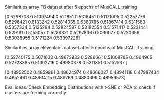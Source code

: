 Similarities array FB dataset after 5 epochs of MusCALL training 

[0.5298708  0.51097494 0.521851   0.5318451  0.51171005 0.52257776                                               
 0.5296421  0.5133242  0.52814335 0.5360785  0.51867414 0.5311583
 0.5357334  0.5135294  0.52824587 0.53182554 0.51571417 0.5231441
 0.529191   0.5155057  0.5288821  0.5297836  0.5060077  0.5220656
 0.53038955 0.5171224  0.53397226]

Similarities array elevenlabs dataset after 5 epochs of MusCALL training 

[0.52740175 0.5071633  0.49673933 0.5286661  0.51008785 0.4864965                                                
 0.52728385 0.51392716 0.49980378 0.5311351  0.5152537 ]

 [0.48952502 0.4859861  0.48624974 0.48666027 0.48941118 0.47987434                                               
 0.4852461  0.48904115 0.486769   0.4880699  0.48956573]


 Eval ideas:
 Check Embedding Distributions with t-SNE or PCA to check if clusters are forming correctly

 
